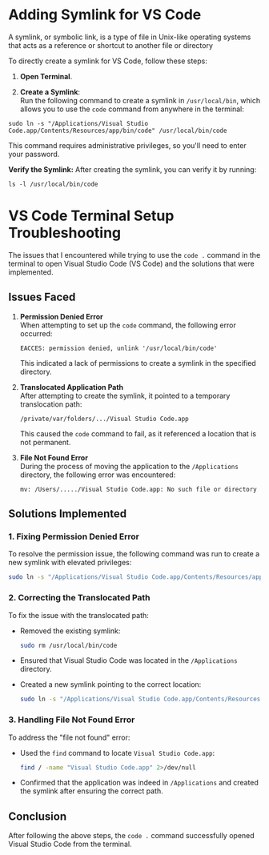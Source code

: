 
# Adding Symlink for VS Code
A symlink, or symbolic link, is a type of file in Unix-like operating systems that acts as a reference or shortcut to another file or directory

To directly create a symlink for VS Code, follow these steps:

1. **Open Terminal**.

2. **Create a Symlink**:  
Run the following command to create a symlink in `/usr/local/bin`, which allows you to use the `code` command from anywhere in the terminal:
```
sudo ln -s "/Applications/Visual Studio Code.app/Contents/Resources/app/bin/code" /usr/local/bin/code
```
This command requires administrative privileges, so you'll need to enter your password.

**Verify the Symlink:**
After creating the symlink, you can verify it by running:
```
ls -l /usr/local/bin/code
```
# VS Code Terminal Setup Troubleshooting

The issues that I encountered while trying to use the `code .` command in the terminal to open Visual Studio Code (VS Code) and the solutions that were implemented.

## Issues Faced

1. **Permission Denied Error**  
   When attempting to set up the `code` command, the following error occurred:
   ```
   EACCES: permission denied, unlink '/usr/local/bin/code'
   ```
   This indicated a lack of permissions to create a symlink in the specified directory.

2. **Translocated Application Path**  
   After attempting to create the symlink, it pointed to a temporary translocation path:
   ```
   /private/var/folders/.../Visual Studio Code.app
   ```
   This caused the `code` command to fail, as it referenced a location that is not permanent.

3. **File Not Found Error**  
   During the process of moving the application to the `/Applications` directory, the following error was encountered:
   ```
   mv: /Users/...../Visual Studio Code.app: No such file or directory
   ```

## Solutions Implemented

### 1. Fixing Permission Denied Error

To resolve the permission issue, the following command was run to create a new symlink with elevated privileges:
```bash
sudo ln -s "/Applications/Visual Studio Code.app/Contents/Resources/app/bin/code" /usr/local/bin/code
```

### 2. Correcting the Translocated Path

To fix the issue with the translocated path:
- Removed the existing symlink:
  ```bash
  sudo rm /usr/local/bin/code
  ```

- Ensured that Visual Studio Code was located in the `/Applications` directory.

- Created a new symlink pointing to the correct location:
  ```bash
  sudo ln -s "/Applications/Visual Studio Code.app/Contents/Resources/app/bin/code" /usr/local/bin/code
  ```

### 3. Handling File Not Found Error

To address the "file not found" error:
- Used the `find` command to locate `Visual Studio Code.app`:
  ```bash
  find / -name "Visual Studio Code.app" 2>/dev/null
  ```

- Confirmed that the application was indeed in `/Applications` and created the symlink after ensuring the correct path.

## Conclusion

After following the above steps, the `code .` command successfully opened Visual Studio Code from the terminal. 


